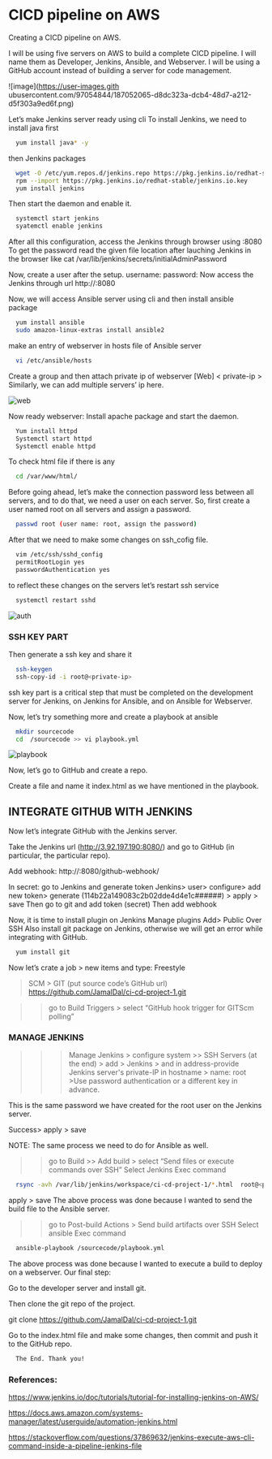 
# CICD pipeline on AWS

Creating a CICD pipeline on AWS.


I will be using five servers on AWS to build a complete CICD pipeline. I will name them as Developer, Jenkins, Ansible, and Webserver. I will be using a GitHub account instead of building a server for code management.

![image](https://user-images.gith ubusercontent.com/97054844/187052065-d8dc323a-dcb4-48d7-a212-d5f303a9ed6f.png)

Let’s make Jenkins server ready using cli
To install Jenkins, we need to install java first


```bash
  yum install java* -y
```

then Jenkins packages 

```bash
  wget -O /etc/yum.repos.d/jenkins.repo https://pkg.jenkins.io/redhat-stable/jenkins.repo
  rpm --import https://pkg.jenkins.io/redhat-stable/jenkins.io.key
  yum install jenkins
```

Then start the daemon and enable it.
```bash
  systemctl start jenkins
  syatemctl enable jenkins

```

After all this configuration, access the Jenkins through browser using <public-ip>:8080
To get the password read the given file location after lauching Jenkins in the browser
like cat /var/lib/jenkins/secrets/initialAdminPassword


Now, create a user after the setup. 
username: 
password: 
Now access the Jenkins through url
http://<public-ip>:8080

Now, we will access Ansible server using cli and then install ansible package

```bash
  yum install ansible
  sudo amazon-linux-extras install ansible2
```
make an entry of webserver in hosts file of Ansible server
```bash
  vi /etc/ansible/hosts
```
Create a group and then attach private ip of webserver
[Web]
< private-ip >
Similarly, we can add multiple servers’ ip here.

![web](https://user-images.githubusercontent.com/97054844/187052069-45ce4216-7237-47ba-9bc2-5911014cf243.png)

Now ready webserver: Install apache package and start the daemon.
```bash
  Yum install httpd
  Systemctl start httpd
  Systemctl enable httpd
```
To check html file if there is any
```bash
  cd /var/www/html/
```

Before going ahead, let’s make the connection password less between all servers, and to do that, we need a user on each server. So, first create a user named root on all servers and assign a password.
```bash
  passwd root (user name: root, assign the password)
```
After that we need to make some changes on ssh_cofig file.
```bash
  vim /etc/ssh/sshd_config
  permitRootLogin yes 
  passwordAuthentication yes
```
to reflect these changes on the servers let’s restart ssh service
```bash
  systemctl restart sshd
```
![auth](https://user-images.githubusercontent.com/97054844/187052072-3b174247-69c8-40a5-b139-25c23923aca5.png)

### SSH KEY PART
Then generate a ssh key and share it 
```bash
  ssh-keygen
  ssh-copy-id -i root@<private-ip>
```
ssh key part is a critical step that must be completed on the development server for Jenkins, on Jenkins for Ansible, and on Ansible for Webserver. 

Now, let’s try something more and create a playbook at ansible
```bash
  mkdir sourcecode
  cd  /sourcecode >> vi playbook.yml
```
![playbook](https://user-images.githubusercontent.com/97054844/187052079-feda16db-eb2f-4153-88b9-7d7a5c731fb6.png)

Now, let’s go to GitHub and create a repo.

Create a file and name it index.html as we have mentioned in the playbook.


## INTEGRATE GITHUB WITH JENKINS
Now let’s integrate GitHub with the Jenkins server.

Take the Jenkins url (http://3.92.197.190:8080/) and go to GitHub (in particular, the particular repo).

Add webhook:
http://<jenkins-public-ip>:8080/github-webhook/

In secret: go to Jenkins and generate token
Jenkins> user> configure> add new token> generate
(114b22a149083c2b02dde4d4e1c######) > apply > save
Then go to git and add token (secret)
Then add webhook


Now, it is time to install plugin on Jenkins
Manage plugins
Add> Public Over SSH
Also install git package on Jenkins, otherwise we will get an error while integrating with GitHub.
```bash
  yum install git 
```
Now let’s crate a job > new items and type: Freestyle 
>SCM > GIT
(put source code’s GitHub url)
https://github.com/JamalDal/ci-cd-project-1.git

>>go to Build Triggers > select “GitHub hook trigger for GITScm polling”

### MANAGE JENKINS
>>> Manage Jenkins > configure system >> SSH Servers (at the end) > add > Jenkins > and in address-provide Jenkins server's private-IP in hostname > name: root >Use password authentication or a different key in advance.

This is the same password we have created for the root user on the Jenkins server.

Success> apply > save

NOTE: The same process we need to do for Ansible as well.

>> go to Build >> Add build > select “Send files or execute commands over SSH”
Select Jenkins
Exec command
```bash
  rsync -avh /var/lib/jenkins/workspace/ci-cd-project-1/*.html  root@<private-ip-of-ansible-server>:/opt/index.html
```
apply > save
The above process was done because I wanted to send the build file to the Ansible server.


>>go to Post-build Actions > Send build artifacts over SSH
Select ansible 
Exec command
```bash
  ansible-playbook /sourcecode/playbook.yml
```
The above process was done because I wanted to execute a build to deploy on a webserver.
Our final step:

Go to the developer server and install git.

Then clone the git repo of the project.

git clone https://github.com/JamalDal/ci-cd-project-1.git

Go to the index.html file and make some changes, then commit and push it to the GitHub repo.

```bash
  The End. Thank you!
```



### References:

https://www.jenkins.io/doc/tutorials/tutorial-for-installing-jenkins-on-AWS/

https://docs.aws.amazon.com/systems-manager/latest/userguide/automation-jenkins.html

https://stackoverflow.com/questions/37869632/jenkins-execute-aws-cli-command-inside-a-pipeline-jenkins-file
